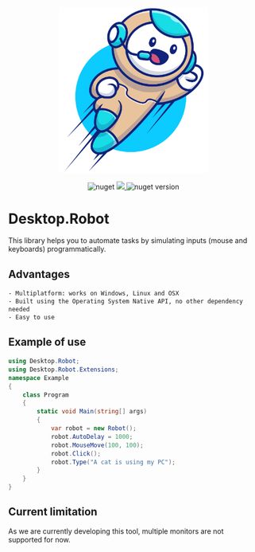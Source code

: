 <p align="center">
  <img src="Resources/logo.png" width="300px">
</p>
<p align="center">
    <img alt="nuget" src="https://img.shields.io/nuget/dt/Desktop.Robot.svg">
<a href="https://www.codacy.com/gh/lucassklp/Desktop.Robot/dashboard?utm_source=github.com&amp;utm_medium=referral&amp;utm_content=lucassklp/Desktop.Robot&amp;utm_campaign=Badge_Grade">
        <img src="https://app.codacy.com/project/badge/Grade/985f1cdd1034486cbb00a3fd3e4fff19"/>
    </a>
    <img alt="nuget version" src="https://img.shields.io/nuget/v/Desktop.Robot.svg">
</p>

# Desktop.Robot

This library helps you to automate tasks by simulating inputs (mouse and keyboards) programmatically.

## Advantages
    - Multiplatform: works on Windows, Linux and OSX
    - Built using the Operating System Native API, no other dependency needed
    - Easy to use

## Example of use

```csharp
using Desktop.Robot;
using Desktop.Robot.Extensions;
namespace Example
{
    class Program
    {
        static void Main(string[] args)
        {
            var robot = new Robot();
            robot.AutoDelay = 1000;
            robot.MouseMove(100, 100);
            robot.Click();
            robot.Type("A cat is using my PC");
        }
    }
}
```

## Current limitation
As we are currently developing this tool, multiple monitors are not supported for now.
